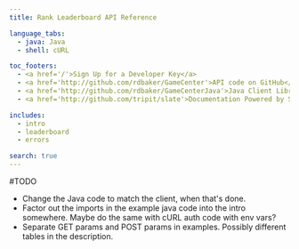 ```yaml
---
title: Rank Leaderboard API Reference

language_tabs:
  - java: Java
  - shell: cURL

toc_footers:
  - <a href='/'>Sign Up for a Developer Key</a>
  - <a href='http://github.com/rdbaker/GameCenter'>API code on GitHub</a>
  - <a href='http://github.com/rdbaker/GameCenterJava'>Java Client Library</a>
  - <a href='http://github.com/tripit/slate'>Documentation Powered by Slate</a>

includes:
  - intro
  - leaderboard
  - errors

search: true
---
```



#TODO
- Change the Java code to match the client, when that's done.
- Factor out the imports in the example java code into the intro somewhere.
  Maybe do the same with cURL auth code with env vars?
- Separate GET params and POST params in examples. Possibly different tables in
  the description.
